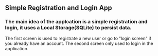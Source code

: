 ## Simple Registration and Login App

### The main idea of the applcation is a simple registration and login, it uses a Local Storage(SQLite) to persist data.

The first screen is used to registrate a new user or go to "login screen" if you already have an account.
The second screen only used to login in the application.

